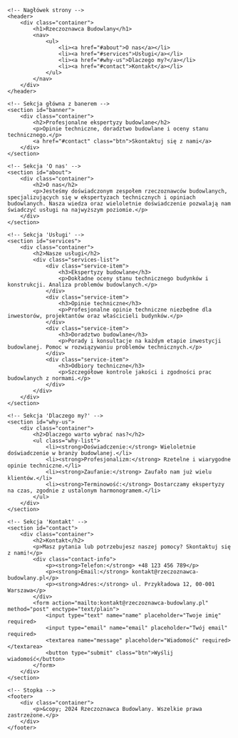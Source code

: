 <!DOCTYPE html>
<html lang="pl">
<head>
    <meta charset="UTF-8">
    <meta name="viewport" content="width=device-width, initial-scale=1.0">
    <meta name="description" content="Profesjonalne usługi rzeczoznawcy budowlanego. Ekspertyzy techniczne, opinie i doradztwo budowlane.">
    <meta name="keywords" content="rzeczoznawca budowlany, ekspertyzy budowlane, opinie techniczne, doradztwo budowlane">
    <title>Rzeczoznawca Budowlany - Profesjonalne Usługi Eksperckie</title>
    <link rel="stylesheet" href="styles.css">
</head>
<body>

    <!-- Nagłówek strony -->
    <header>
        <div class="container">
            <h1>Rzeczoznawca Budowlany</h1>
            <nav>
                <ul>
                    <li><a href="#about">O nas</a></li>
                    <li><a href="#services">Usługi</a></li>
                    <li><a href="#why-us">Dlaczego my?</a></li>
                    <li><a href="#contact">Kontakt</a></li>
                </ul>
            </nav>
        </div>
    </header>

    <!-- Sekcja główna z banerem -->
    <section id="banner">
        <div class="container">
            <h2>Profesjonalne ekspertyzy budowlane</h2>
            <p>Opinie techniczne, doradztwo budowlane i oceny stanu technicznego.</p>
            <a href="#contact" class="btn">Skontaktuj się z nami</a>
        </div>
    </section>

    <!-- Sekcja 'O nas' -->
    <section id="about">
        <div class="container">
            <h2>O nas</h2>
            <p>Jesteśmy doświadczonym zespołem rzeczoznawców budowlanych, specjalizujących się w ekspertyzach technicznych i opiniach budowlanych. Nasza wiedza oraz wieloletnie doświadczenie pozwalają nam świadczyć usługi na najwyższym poziomie.</p>
        </div>
    </section>

    <!-- Sekcja 'Usługi' -->
    <section id="services">
        <div class="container">
            <h2>Nasze usługi</h2>
            <div class="services-list">
                <div class="service-item">
                    <h3>Ekspertyzy budowlane</h3>
                    <p>Dokładne oceny stanu technicznego budynków i konstrukcji. Analiza problemów budowlanych.</p>
                </div>
                <div class="service-item">
                    <h3>Opinie techniczne</h3>
                    <p>Profesjonalne opinie techniczne niezbędne dla inwestorów, projektantów oraz właścicieli budynków.</p>
                </div>
                <div class="service-item">
                    <h3>Doradztwo budowlane</h3>
                    <p>Porady i konsultacje na każdym etapie inwestycji budowlanej. Pomoc w rozwiązywaniu problemów technicznych.</p>
                </div>
                <div class="service-item">
                    <h3>Odbiory techniczne</h3>
                    <p>Szczegółowe kontrole jakości i zgodności prac budowlanych z normami.</p>
                </div>
            </div>
        </div>
    </section>

    <!-- Sekcja 'Dlaczego my?' -->
    <section id="why-us">
        <div class="container">
            <h2>Dlaczego warto wybrać nas?</h2>
            <ul class="why-list">
                <li><strong>Doświadczenie:</strong> Wieloletnie doświadczenie w branży budowlanej.</li>
                <li><strong>Profesjonalizm:</strong> Rzetelne i wiarygodne opinie techniczne.</li>
                <li><strong>Zaufanie:</strong> Zaufało nam już wielu klientów.</li>
                <li><strong>Terminowość:</strong> Dostarczamy ekspertyzy na czas, zgodnie z ustalonym harmonogramem.</li>
            </ul>
        </div>
    </section>

    <!-- Sekcja 'Kontakt' -->
    <section id="contact">
        <div class="container">
            <h2>Kontakt</h2>
            <p>Masz pytania lub potrzebujesz naszej pomocy? Skontaktuj się z nami!</p>
            <div class="contact-info">
                <p><strong>Telefon:</strong> +48 123 456 789</p>
                <p><strong>Email:</strong> kontakt@rzeczoznawca-budowlany.pl</p>
                <p><strong>Adres:</strong> ul. Przykładowa 12, 00-001 Warszawa</p>
            </div>
            <form action="mailto:kontakt@rzeczoznawca-budowlany.pl" method="post" enctype="text/plain">
                <input type="text" name="name" placeholder="Twoje imię" required>
                <input type="email" name="email" placeholder="Twój email" required>
                <textarea name="message" placeholder="Wiadomość" required></textarea>
                <button type="submit" class="btn">Wyślij wiadomość</button>
            </form>
        </div>
    </section>

    <!-- Stopka -->
    <footer>
        <div class="container">
            <p>&copy; 2024 Rzeczoznawca Budowlany. Wszelkie prawa zastrzeżone.</p>
        </div>
    </footer>

</body>
</html>
